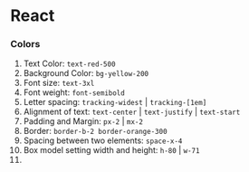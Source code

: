# React

### Colors

1. Text Color: `text-red-500`
2. Background Color: `bg-yellow-200`
3. Font size: `text-3xl`
4. Font weight: `font-semibold`
5. Letter spacing: `tracking-widest` | `tracking-[1em]`
6. Alignment of text: `text-center` | `text-justify` | `text-start`
7. Padding and Margin: `px-2` | `mx-2`
8. Border: `border-b-2 border-orange-300`
9. Spacing between two elements: `space-x-4`
10. Box model setting width and height: `h-80` | `w-71`
11.
